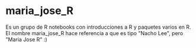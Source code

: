 # maria_jose_R
Es un grupo de R notebooks con introducciones a R y paquetes varios en R. El nombre maria_jose_R hace referencia a que es tipo "Nacho Lee", pero "Maria Jose R" :)

